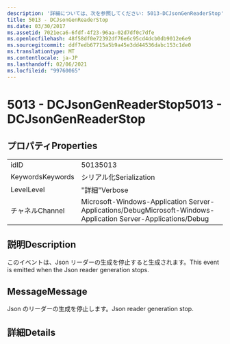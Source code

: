 ```yaml
---
description: '詳細については、次を参照してください: 5013-DCJsonGenReaderStop'
title: 5013 - DCJsonGenReaderStop
ms.date: 03/30/2017
ms.assetid: 7021eca6-6fdf-4f23-96aa-02d7df0c7dfe
ms.openlocfilehash: 48f58df0e72392df76e6c95cd4dcb0db9012e6e9
ms.sourcegitcommit: ddf7edb67715a5b9a45e3dd44536dabc153c1de0
ms.translationtype: MT
ms.contentlocale: ja-JP
ms.lasthandoff: 02/06/2021
ms.locfileid: "99760065"
---
```

# <a name="5013---dcjsongenreaderstop"></a><span data-ttu-id="7b1e6-103">5013 - DCJsonGenReaderStop</span><span class="sxs-lookup"><span data-stu-id="7b1e6-103">5013 - DCJsonGenReaderStop</span></span>

## <a name="properties"></a><span data-ttu-id="7b1e6-104">プロパティ</span><span class="sxs-lookup"><span data-stu-id="7b1e6-104">Properties</span></span>  
  
|||  
|-|-|  
|<span data-ttu-id="7b1e6-105">id</span><span class="sxs-lookup"><span data-stu-id="7b1e6-105">ID</span></span>|<span data-ttu-id="7b1e6-106">5013</span><span class="sxs-lookup"><span data-stu-id="7b1e6-106">5013</span></span>|  
|<span data-ttu-id="7b1e6-107">Keywords</span><span class="sxs-lookup"><span data-stu-id="7b1e6-107">Keywords</span></span>|<span data-ttu-id="7b1e6-108">シリアル化</span><span class="sxs-lookup"><span data-stu-id="7b1e6-108">Serialization</span></span>|  
|<span data-ttu-id="7b1e6-109">Level</span><span class="sxs-lookup"><span data-stu-id="7b1e6-109">Level</span></span>|<span data-ttu-id="7b1e6-110">"詳細"</span><span class="sxs-lookup"><span data-stu-id="7b1e6-110">Verbose</span></span>|  
|<span data-ttu-id="7b1e6-111">チャネル</span><span class="sxs-lookup"><span data-stu-id="7b1e6-111">Channel</span></span>|<span data-ttu-id="7b1e6-112">Microsoft-Windows-Application Server-Applications/Debug</span><span class="sxs-lookup"><span data-stu-id="7b1e6-112">Microsoft-Windows-Application Server-Applications/Debug</span></span>|  
  
## <a name="description"></a><span data-ttu-id="7b1e6-113">説明</span><span class="sxs-lookup"><span data-stu-id="7b1e6-113">Description</span></span>  

 <span data-ttu-id="7b1e6-114">このイベントは、Json リーダーの生成を停止すると生成されます。</span><span class="sxs-lookup"><span data-stu-id="7b1e6-114">This event is emitted when the Json reader generation stops.</span></span>  
  
## <a name="message"></a><span data-ttu-id="7b1e6-115">Message</span><span class="sxs-lookup"><span data-stu-id="7b1e6-115">Message</span></span>  

 <span data-ttu-id="7b1e6-116">Json のリーダーの生成を停止します。</span><span class="sxs-lookup"><span data-stu-id="7b1e6-116">Json reader generation stop.</span></span>  
  
## <a name="details"></a><span data-ttu-id="7b1e6-117">詳細</span><span class="sxs-lookup"><span data-stu-id="7b1e6-117">Details</span></span>
